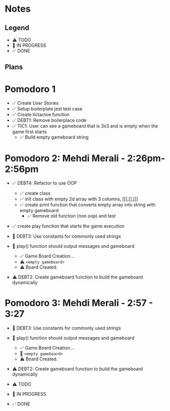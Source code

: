 # Notes

## Legend

- ⚠ TODO
- 🚧 IN PROGRESS
- ✅ DONE

## Plans

# Pomodoro 1

- ✅ Create User Stories
- ✅ Setup boilerplate jest test case
- ✅ Create tictactoe function
- ✅ DEBT1: Remove boilerplace code
- ✅ TIC1: User can see a gameboard that is 3x3 and is empty when the game first starts
  - ✅ Build empty gameboard string

# Pomodoro 2: Mehdi Merali - 2:26pm-2:56pm

- ✅ DEBT4: Refactor to use OOP
  - ✅ create class
  - ✅ init class with empty 2d array with 3 columns, [[],[],[]]
  - ✅ create print function that converts empty array into string with empty gameboard
    - ✅ Remove old function (non oop) and test
- ✅ create play function that starts the game execution
- 🚧 DEBT3: Use constants for commonly used strings
- 🚧 play() function should output messages and gameboard

  - ✅ Game Board Creation...
  - ⚠ `<empty gameboard>`
  - ⚠ Board Created.

- ⚠ DEBT2: Create gameboard function to build the gameboard dynamically

# Pomodoro 3: Mehdi Merali - 2:57 - 3:27

- 🚧 DEBT3: Use constants for commonly used strings
- 🚧 play() function should output messages and gameboard

  - ✅ Game Board Creation...
  - 🚧 `<empty gameboard>`
  - ⚠ Board Created.

- ⚠ DEBT2: Create gameboard function to build the gameboard dynamically

- ⚠ TODO
- 🚧 IN PROGRESS
- ✅ DONE
